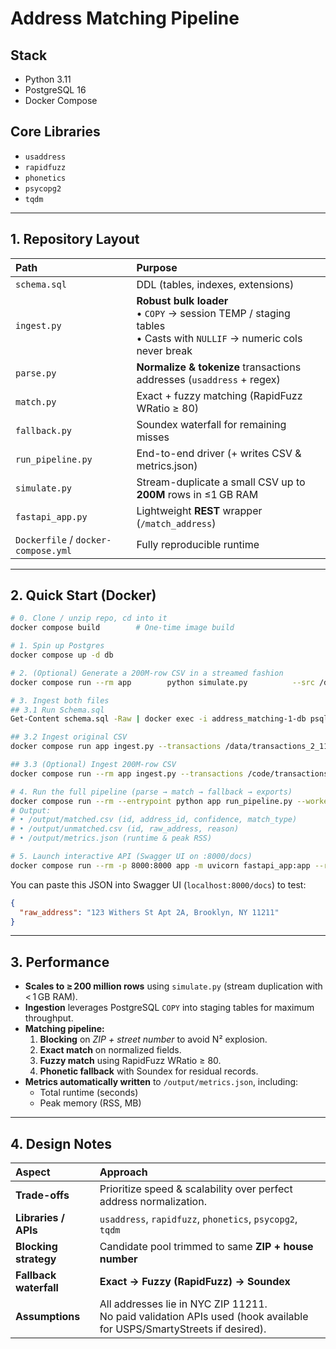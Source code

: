 # Address Matching Pipeline

## Stack
- Python 3.11
- PostgreSQL 16
- Docker Compose

## Core Libraries
- `usaddress`
- `rapidfuzz`
- `phonetics`
- `psycopg2`
- `tqdm`

---

## 1. Repository Layout

| Path | Purpose |
|:-----|:--------|
| `schema.sql` | DDL (tables, indexes, extensions) |
| `ingest.py` | **Robust bulk loader**<br>• `COPY` → session TEMP / staging tables<br>• Casts with `NULLIF` → numeric cols never break |
| `parse.py` | **Normalize & tokenize** transactions addresses (`usaddress` + regex) |
| `match.py` | Exact + fuzzy matching (RapidFuzz WRatio ≥ 80) |
| `fallback.py` | Soundex waterfall for remaining misses |
| `run_pipeline.py` | End-to-end driver (+ writes CSV & metrics.json) |
| `simulate.py` | Stream-duplicate a small CSV up to **200M** rows in ≤1 GB RAM |
| `fastapi_app.py` | Lightweight **REST** wrapper (`/match_address`) |
| `Dockerfile` / `docker-compose.yml` | Fully reproducible runtime |

---

## 2. Quick Start (Docker)

```bash
# 0. Clone / unzip repo, cd into it
docker compose build        # One-time image build

# 1. Spin up Postgres
docker compose up -d db

# 2. (Optional) Generate a 200M-row CSV in a streamed fashion
docker compose run --rm app        python simulate.py          --src /data/transactions_2_11211.csv          --target 200000000

# 3. Ingest both files  
## 3.1 Run Schema.sql
Get-Content schema.sql -Raw | docker exec -i address_matching-1-db psql -U addrmatch -d addrdb

## 3.2 Ingest original CSV
docker compose run app ingest.py --transactions /data/transactions_2_11211.csv --addresses "/data/11211 Addresses.csv"

## 3.3 (Optional) Ingest 200M-row CSV
docker compose run --rm app ingest.py --transactions /code/transactions_upsampled.csv --addresses "/data/11211 Addresses.csv"

# 4. Run the full pipeline (parse → match → fallback → exports)
docker compose run --rm --entrypoint python app run_pipeline.py --workers 6
# Output:
# • /output/matched.csv (id, address_id, confidence, match_type)
# • /output/unmatched.csv (id, raw_address, reason)
# • /output/metrics.json (runtime & peak RSS)

# 5. Launch interactive API (Swagger UI on :8000/docs)
docker compose run --rm -p 8000:8000 app -m uvicorn fastapi_app:app --reload --host 0.0.0.0
```

You can paste this JSON into Swagger UI (`localhost:8000/docs`) to test:

```json
{
  "raw_address": "123 Withers St Apt 2A, Brooklyn, NY 11211"
}
```

---

## 3. Performance

- **Scales to ≥ 200 million rows** using `simulate.py` (stream duplication with < 1 GB RAM).
- **Ingestion** leverages PostgreSQL `COPY` into staging tables for maximum throughput.
- **Matching pipeline:**
  1. **Blocking** on *ZIP + street number* to avoid N² explosion.
  2. **Exact match** on normalized fields.
  3. **Fuzzy match** using RapidFuzz WRatio ≥ 80.
  4. **Phonetic fallback** with Soundex for residual records.
- **Metrics automatically written** to `/output/metrics.json`, including:
  - Total runtime (seconds)
  - Peak memory (RSS, MB)

---

## 4. Design Notes

| Aspect | Approach |
|:-------|:---------|
| **Trade-offs** | Prioritize speed & scalability over perfect address normalization. |
| **Libraries / APIs** | `usaddress`, `rapidfuzz`, `phonetics`, `psycopg2`, `tqdm` |
| **Blocking strategy** | Candidate pool trimmed to same **ZIP + house number** |
| **Fallback waterfall** | **Exact → Fuzzy (RapidFuzz) → Soundex** |
| **Assumptions** | All addresses lie in NYC ZIP 11211.<br>No paid validation APIs used (hook available for USPS/SmartyStreets if desired). |
